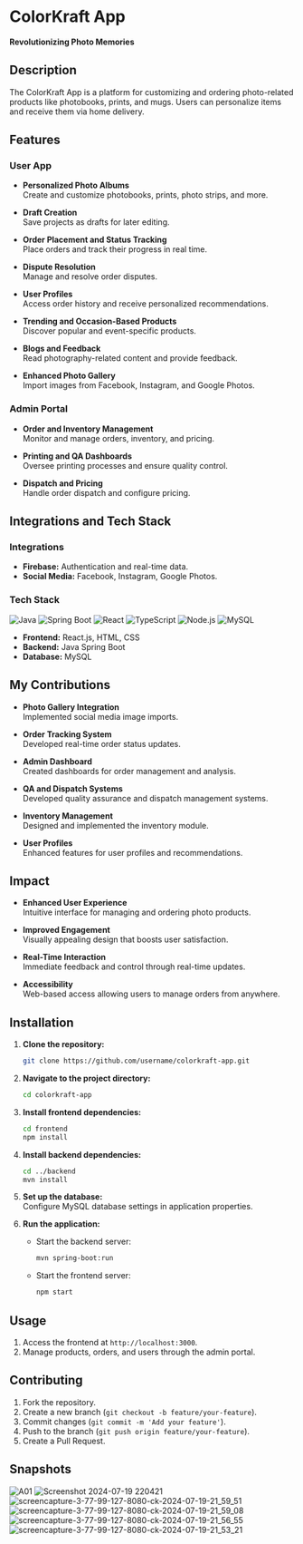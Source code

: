 # ColorKraft App

**Revolutionizing Photo Memories**

## Description

The ColorKraft App is a platform for customizing and ordering photo-related products like photobooks, prints, and mugs. Users can personalize items and receive them via home delivery.

## Features

### User App

- **Personalized Photo Albums**  
  Create and customize photobooks, prints, photo strips, and more.

- **Draft Creation**  
  Save projects as drafts for later editing.

- **Order Placement and Status Tracking**  
  Place orders and track their progress in real time.

- **Dispute Resolution**  
  Manage and resolve order disputes.

- **User Profiles**  
  Access order history and receive personalized recommendations.

- **Trending and Occasion-Based Products**  
  Discover popular and event-specific products.

- **Blogs and Feedback**  
  Read photography-related content and provide feedback.

- **Enhanced Photo Gallery**  
  Import images from Facebook, Instagram, and Google Photos.

### Admin Portal

- **Order and Inventory Management**  
  Monitor and manage orders, inventory, and pricing.

- **Printing and QA Dashboards**  
  Oversee printing processes and ensure quality control.

- **Dispatch and Pricing**  
  Handle order dispatch and configure pricing.

## Integrations and Tech Stack

### Integrations

- **Firebase:** Authentication and real-time data.
- **Social Media:** Facebook, Instagram, Google Photos.

### Tech Stack


![Java](https://img.shields.io/badge/Java-17-blue?logo=java&logoColor=white)
![Spring Boot](https://img.shields.io/badge/Spring%20Boot-2.7.4-green?logo=spring&logoColor=white)
![React](https://img.shields.io/badge/React-18.2.0-blue?logo=react&logoColor=white)
![TypeScript](https://img.shields.io/badge/TypeScript-4.8.4-blue?logo=typescript&logoColor=white)
![Node.js](https://img.shields.io/badge/Node.js-18.17.1-green?logo=node.js&logoColor=white)
![MySQL](https://img.shields.io/badge/MySQL-8.0-blue?logo=mysql&logoColor=white)






- **Frontend:** React.js, HTML, CSS
- **Backend:** Java Spring Boot
- **Database:** MySQL

## My Contributions

- **Photo Gallery Integration**  
  Implemented social media image imports.

- **Order Tracking System**  
  Developed real-time order status updates.

- **Admin Dashboard**  
  Created dashboards for order management and analysis.

- **QA and Dispatch Systems**  
  Developed quality assurance and dispatch management systems.

- **Inventory Management**  
  Designed and implemented the inventory module.

- **User Profiles**  
  Enhanced features for user profiles and recommendations.

## Impact

- **Enhanced User Experience**  
  Intuitive interface for managing and ordering photo products.

- **Improved Engagement**  
  Visually appealing design that boosts user satisfaction.

- **Real-Time Interaction**  
  Immediate feedback and control through real-time updates.

- **Accessibility**  
  Web-based access allowing users to manage orders from anywhere.

## Installation

1. **Clone the repository:**
   ```sh
   git clone https://github.com/username/colorkraft-app.git
   ```

2. **Navigate to the project directory:**
   ```sh
   cd colorkraft-app
   ```

3. **Install frontend dependencies:**
   ```sh
   cd frontend
   npm install
   ```

4. **Install backend dependencies:**
   ```sh
   cd ../backend
   mvn install
   ```

5. **Set up the database:**  
   Configure MySQL database settings in application properties.

6. **Run the application:**
   - Start the backend server:
     ```sh
     mvn spring-boot:run
     ```
   - Start the frontend server:
     ```sh
     npm start
     ```

## Usage

1. Access the frontend at `http://localhost:3000`.
2. Manage products, orders, and users through the admin portal.

## Contributing

1. Fork the repository.
2. Create a new branch (`git checkout -b feature/your-feature`).
3. Commit changes (`git commit -m 'Add your feature'`).
4. Push to the branch (`git push origin feature/your-feature`).
5. Create a Pull Request.

## Snapshots
![A01](https://github.com/user-attachments/assets/35ceb09f-eb5a-446e-bfa7-a132409beee2)
![Screenshot 2024-07-19 220421](https://github.com/user-attachments/assets/5b0277e0-ec3a-4e05-84a9-810e3d8caaf0)
![screencapture-3-77-99-127-8080-ck-2024-07-19-21_59_51](https://github.com/user-attachments/assets/175fa239-ef88-4bba-982a-8a118dd5293e)
![screencapture-3-77-99-127-8080-ck-2024-07-19-21_59_08](https://github.com/user-attachments/assets/aa1416c3-efc3-4878-807a-f8c4d8c5c36c)
![screencapture-3-77-99-127-8080-ck-2024-07-19-21_56_55](https://github.com/user-attachments/assets/97dab427-d66f-430b-887f-5ddc32523dc4)
![screencapture-3-77-99-127-8080-ck-2024-07-19-21_53_21](https://github.com/user-attachments/assets/876333ab-4949-4976-a639-da763d2d239e)

